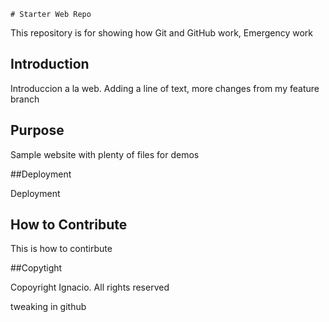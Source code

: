 	# Starter Web Repo

This repository is for showing how Git and GitHub work, Emergency work

## Introduction

Introduccion a la web. Adding a line of text, more changes from my feature branch

## Purpose

Sample website with plenty of files for demos

##Deployment

Deployment

## How to Contribute

This is how to contirbute

##Copytight

Copoyright Ignacio. All rights reserved

tweaking in github
